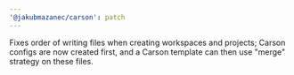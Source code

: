 ```yaml
---
'@jakubmazanec/carson': patch
---
```


Fixes order of writing files when creating workspaces and projects; Carson configs are now created
first, and a Carson template can then use "merge" strategy on these files.
